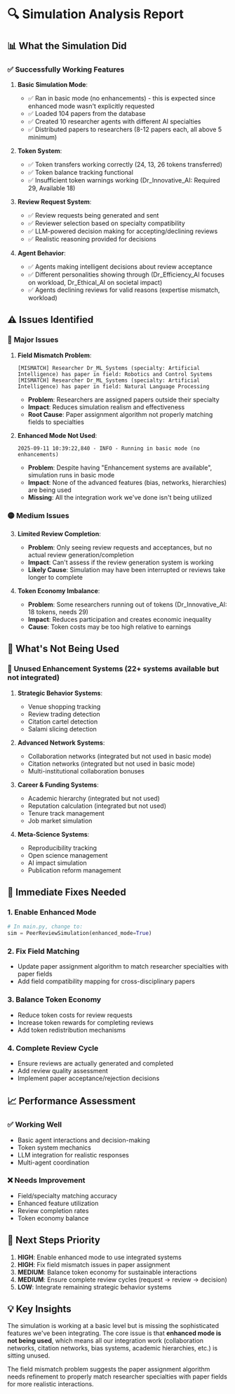 # 🔍 **Simulation Analysis Report**

## 📊 **What the Simulation Did**

### ✅ **Successfully Working Features**

1. **Basic Simulation Mode**: 
   - ✅ Ran in basic mode (no enhancements) - this is expected since enhanced mode wasn't explicitly requested
   - ✅ Loaded 104 papers from the database
   - ✅ Created 10 researcher agents with different AI specialties
   - ✅ Distributed papers to researchers (8-12 papers each, all above 5 minimum)

2. **Token System**:
   - ✅ Token transfers working correctly (24, 13, 26 tokens transferred)
   - ✅ Token balance tracking functional
   - ✅ Insufficient token warnings working (Dr_Innovative_AI: Required 29, Available 18)

3. **Review Request System**:
   - ✅ Review requests being generated and sent
   - ✅ Reviewer selection based on specialty compatibility
   - ✅ LLM-powered decision making for accepting/declining reviews
   - ✅ Realistic reasoning provided for decisions

4. **Agent Behavior**:
   - ✅ Agents making intelligent decisions about review acceptance
   - ✅ Different personalities showing through (Dr_Efficiency_AI focuses on workload, Dr_Ethical_AI on societal impact)
   - ✅ Agents declining reviews for valid reasons (expertise mismatch, workload)

## ⚠️ **Issues Identified**

### 🔴 **Major Issues**

1. **Field Mismatch Problem**:
   ```
   [MISMATCH] Researcher Dr_ML_Systems (specialty: Artificial Intelligence) has paper in field: Robotics and Control Systems
   [MISMATCH] Researcher Dr_ML_Systems (specialty: Artificial Intelligence) has paper in field: Natural Language Processing
   ```
   - **Problem**: Researchers are assigned papers outside their specialty
   - **Impact**: Reduces simulation realism and effectiveness
   - **Root Cause**: Paper assignment algorithm not properly matching fields to specialties

2. **Enhanced Mode Not Used**:
   ```
   2025-09-11 10:39:22,840 - INFO - Running in basic mode (no enhancements)
   ```
   - **Problem**: Despite having "Enhancement systems are available", simulation runs in basic mode
   - **Impact**: None of the advanced features (bias, networks, hierarchies) are being used
   - **Missing**: All the integration work we've done isn't being utilized

### 🟡 **Medium Issues**

3. **Limited Review Completion**:
   - **Problem**: Only seeing review requests and acceptances, but no actual review generation/completion
   - **Impact**: Can't assess if the review generation system is working
   - **Likely Cause**: Simulation may have been interrupted or reviews take longer to complete

4. **Token Economy Imbalance**:
   - **Problem**: Some researchers running out of tokens (Dr_Innovative_AI: 18 tokens, needs 29)
   - **Impact**: Reduces participation and creates economic inequality
   - **Cause**: Token costs may be too high relative to earnings

## 🎯 **What's Not Being Used**

### 🚫 **Unused Enhancement Systems** (22+ systems available but not integrated)

1. **Strategic Behavior Systems**:
   - Venue shopping tracking
   - Review trading detection  
   - Citation cartel detection
   - Salami slicing detection

2. **Advanced Network Systems**:
   - Collaboration networks (integrated but not used in basic mode)
   - Citation networks (integrated but not used in basic mode)
   - Multi-institutional collaboration bonuses

3. **Career & Funding Systems**:
   - Academic hierarchy (integrated but not used)
   - Reputation calculation (integrated but not used)
   - Tenure track management
   - Job market simulation

4. **Meta-Science Systems**:
   - Reproducibility tracking
   - Open science management
   - AI impact simulation
   - Publication reform management

## 🔧 **Immediate Fixes Needed**

### 1. **Enable Enhanced Mode**
```python
# In main.py, change to:
sim = PeerReviewSimulation(enhanced_mode=True)
```

### 2. **Fix Field Matching**
- Update paper assignment algorithm to match researcher specialties with paper fields
- Add field compatibility mapping for cross-disciplinary papers

### 3. **Balance Token Economy**
- Reduce token costs for review requests
- Increase token rewards for completing reviews
- Add token redistribution mechanisms

### 4. **Complete Review Cycle**
- Ensure reviews are actually generated and completed
- Add review quality assessment
- Implement paper acceptance/rejection decisions

## 📈 **Performance Assessment**

### ✅ **Working Well**
- Basic agent interactions and decision-making
- Token system mechanics
- LLM integration for realistic responses
- Multi-agent coordination

### ❌ **Needs Improvement**
- Field/specialty matching accuracy
- Enhanced feature utilization
- Review completion rates
- Token economy balance

## 🎯 **Next Steps Priority**

1. **HIGH**: Enable enhanced mode to use integrated systems
2. **HIGH**: Fix field mismatch issues in paper assignment
3. **MEDIUM**: Balance token economy for sustainable interactions
4. **MEDIUM**: Ensure complete review cycles (request → review → decision)
5. **LOW**: Integrate remaining strategic behavior systems

## 💡 **Key Insights**

The simulation is working at a basic level but is missing the sophisticated features we've been integrating. The core issue is that **enhanced mode is not being used**, which means all our integration work (collaboration networks, citation networks, bias systems, academic hierarchies, etc.) is sitting unused.

The field mismatch problem suggests the paper assignment algorithm needs refinement to properly match researcher specialties with paper fields for more realistic interactions.